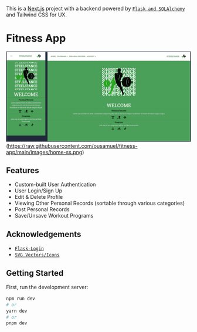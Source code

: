 This is a [Next.js](https://nextjs.org/) project with a backend powered by [`Flask and SQLAlchemy`](https://flask-sqlalchemy.palletsprojects.com/en/3.1.x/) and Tailwind CSS for UX.

# Fitness App

![Home Page Screen Shot](images/home-ss.png)(https://raw.githubusercontent.com/ousamuel/fitness-app/main/images/home-ss.png)

## Features
- Custom-built User Authentication
- User Login/Sign Up
- Edit & Delete Profile
- Viewing Other Personal Records (sortable through various categories)
- Post Personal Records
- Save/Unsave Workout Programs

## Acknowledgements
- [`Flask-Login`](https://flask-login.readthedocs.io/en/latest/)
- [`SVG Vectors/Icons`](https://www.svgrepo.com/)
## Getting Started

First, run the development server:

```bash
npm run dev
# or
yarn dev
# or
pnpm dev
```
<!-- 
Open [http://localhost:3000](http://localhost:3000) with your browser to see the result.

You can start editing the page by modifying `pages/index.js`. The page auto-updates as you edit the file.

[API routes](https://nextjs.org/docs/api-routes/introduction) can be accessed on [http://localhost:3000/api/hello](http://localhost:3000/api/hello). This endpoint can be edited in `pages/api/hello.js`.

The `pages/api` directory is mapped to `/api/*`. Files in this directory are treated as [API routes](https://nextjs.org/docs/api-routes/introduction) instead of React pages.

This project uses [`next/font`](https://nextjs.org/docs/basic-features/font-optimization) to automatically optimize and load Inter, a custom Google Font.

## Learn More

To learn more about Next.js, take a look at the following resources:

- [Next.js Documentation](https://nextjs.org/docs) - learn about Next.js features and API.
- [Learn Next.js](https://nextjs.org/learn) - an interactive Next.js tutorial.

You can check out [the Next.js GitHub repository](https://github.com/vercel/next.js/) - your feedback and contributions are welcome!

## Deploy on Vercel

The easiest way to deploy your Next.js app is to use the [Vercel Platform](https://vercel.com/new?utm_medium=default-template&filter=next.js&utm_source=create-next-app&utm_campaign=create-next-app-readme) from the creators of Next.js.

Check out our [Next.js deployment documentation](https://nextjs.org/docs/deployment) for more details.
# Pokefun

## Instructions

- Go to https://pokefun.vercel.app/
- Create a profile through Auth0
- Enjoy the features of the app

## Introduction

- PokeFun is an app built of love for Pokemon. Shoutout to Satoshi Tajiri, the creator of Pokemon for giving us something wonderful and amazing. As of 6-1-23, this app only shows gen 1 Pokemon. Some details are for future ideas.

### Features

- Auth0 login
- Edit/delete your profile
- Play a mini game to collect coins
- Use the coins to collect Pokemon
- See other users
- Links to my Github, LinkedIn and Medium

## Conclusion

- As the capstone for my Flatiron journey, I wanted to showcase everything I learned through the course. I used Next.js and Prisma as the setup for this project and Tailwind + CSS for UX.

## Resource

- Satoshi Tajiri - for Pokemon
- instructor Antonio Reid
- instructor Dj
- https://projectpokemon.org/home/docs/spriteindex_148/3d-models-generation-1-pok%C3%A9mon-r90/
- https://pokemon.fandom.com/wiki/Category:Generation_I_Pok%C3%A9mon
- https://www.serebii.net/pokemon/gen1pokemon.shtml
- cohort student Erkut Cakmak
- uiverse.io -andrew-demchenk0 -->
